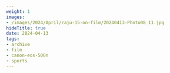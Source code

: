 ```yaml
---
weight: 1
images:
- /images/2024/April/raju-15-on-film/20240413-Photo08_11.jpg
hideTitle: true
date: 2024-04-13
tags:
- archive
- film
- canon-eos-500n
- sports
---
```

